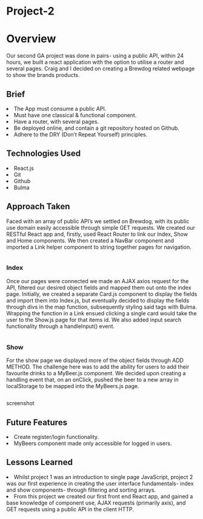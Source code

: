 # Project-2

<h1>Overview</h1>

<p>Our second GA project was done in pairs- using a public API, within 24 hours, we built a react application with the option to utilise a router and several pages. Craig and I decided on creating a Brewdog related webpage to show the brands products.</p>

<h2>Brief</h2>

<li>The App must consume a public API.</li>
<li>Must have one classical & functional component.</li>
<li>Have a router, with several pages.</li>
<li>Be deployed online, and contain a git repository hosted on Github.</li>
<li>Adhere to the DRY (Don’t Repeat Yourself) principles.</li>

<h2>Technologies Used</h2>

<li>React.js</li>
<li>Git</li>
<li>Github</li>
<li>Bulma</li>

<h2>Approach Taken</h2>

<p>Faced with an array of public API’s we settled on Brewdog, with its public use domain easily accessible through simple GET requests. We created our RESTful React app and, firstly, used React Router to link our Index, Show and Home components. We then created a NavBar component and imported a Link helper component to string together pages for navigation.</p>

```
```

<h3>Index</h3>

<p>Once our pages were connected we made an AJAX axios request for the API, filtered our desired object fields and mapped them out onto the index page. Initially, we created a separate Card.js component to display the fields and import them into Index.js, but eventually decided to display the fields through divs in the map function, subsequently styling said tags with Bulma. Wrapping the function in a Link ensued clicking a single card would take the user to the Show.js page for that items id. We also added input search functionality through a handleInput() event.</p>

```
```

<h3>Show</h3>

<p>For the show page we displayed more of the object fields through ADD METHOD. The challenge here was to add the ability for users to add their favourite drinks to a MyBeer.js component. We decided upon creating a handling event that, on an onClick, pushed the beer to a new array in localStorage to be mapped into the MyBeers.js page.</p>

```
```

<p>screenshot</p>

<h2>Future Features</h2>

<li>Create register/login functionality.</li>
<li>MyBeers component made only accessible for logged in users.</li>

<h2>Lessons Learned</h2>

<li>Whilst project 1 was an introduction to single page JavaScript, project 2 was our first experience in creating the user interface fundamentals- index and show components- through filtering and sorting arrays. </li>
<li>From this project we created our first front end React app, and gained a base knowledge of component use, AJAX requests (primarily axis), and GET requests using a public API in the client HTTP.</li>


